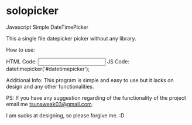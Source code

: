 # solopicker
Javascript Simple DateTimePicker


This a single file datepicker picker without any library.



How to use:

HTML Code:
<input id="datetimepicker">
JS Code:
datetimepicker('#datetimepicker');

Additional Info:
This program is simple and easy to use but it lacks on design and any other functionalities.


PS:
If you have any suggestion regarding of the functionality of the project email me tsunaweak03@gmail.com.


I am sucks at designing, so please forgive me. :D

